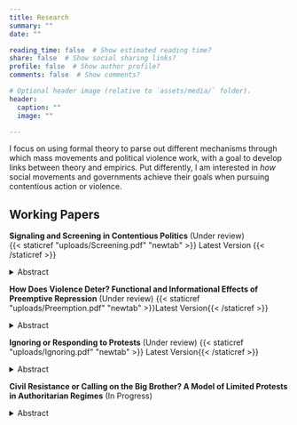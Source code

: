 ```yaml
---
title: Research
summary: ""
date: ""

reading_time: false  # Show estimated reading time?
share: false  # Show social sharing links?
profile: false  # Show author profile?
comments: false  # Show comments?

# Optional header image (relative to `assets/media/` folder).
header:
  caption: ""
  image: ""

---
```

 I focus on using formal theory to parse out different mechanisms through which mass movements and political violence work, with a goal to develop links between theory and empirics. Put differently, I am interested in *how* social movements and governments achieve their goals when pursuing contentious action or violence. 

 ## **Working Papers**

 **Signaling and Screening in Contentious Politics** (Under review)  
 {{< staticref "uploads/Screening.pdf" "newtab" >}} Latest Version {{< /staticref >}} <details>
<summary>Abstract</summary>
<br>
Literature on contention and repression overwhelmingly assumes that contentious politics is a zero-sum game and the goal of repression is to subdue all protests. This approach ignores that contentious action provides information about grievances which are costly to ignore for the government. I develop a formal model of contentious politics where activists use protests to signal their grievances as well as impose costs on the government. The model shows that repression can have a screening purpose. Governments use coercion to set the terms of contention so that they only have to accommodate sufficiently aggrieved and salient groups, while filtering out the rest. The model also demonstrates that decreased cost of mobilization makes repression indirectly cheaper for governments, leading to more repression. Taken together, these findings provide a theoretical explanation for the inconsistent findings in the empirical literature on contention and repression. Finally, the results provide an explanation for why rational governments would resort to repression only to follow it with accommodation.
</details>


**How Does Violence Deter? Functional and Informational Effects of Preemptive Repression** (Under review) 
{{< staticref "uploads/Preemption.pdf" "newtab" >}}Latest Version{{< /staticref >}} 
<details>
<summary>Abstract</summary>
<br>
Research on the relationship between repression and dissent has mostly ignored the mechanisms through which repression affects dissent. I distinguish two distinct channels through which repression can deter dissidents. First, preemptive repression works through a functional channel by reducing the opposition's capabilities. Second, the severity of preemptive repression provides information to its target about the strength of government. I use a formal model to demonstrate how these two distinct channels interact, how they can together change the severity and effect of repression. The model illustrates how the informational and functional channels together modify the aggregate effect of observed repression, and can make it both more or less effective in deterring dissent.
</details>

**Ignoring or Responding to Protests** (Under review)
{{< staticref "uploads/Ignoring.pdf" "newtab" >}} Latest Version{{< /staticref >}}
 <details>
<summary>Abstract</summary>
<br>
Ignoring is the most common government response to protests across the globe. Yet the literature on contentious politics overwhelmingly assumes that governments must respond to popular mobilizations with repression or accommodation. I model an environment, where activists cannot coerce the government to make concessions. Activists use public mobilization to signal grievances to the government and the general public. The model shows small protests can risk exposing an incumbent government's lack of interest in the citizens' welfare and push them to make concessions in order to retain support. The model also specifies when a government will ignore large number of protesters.
</details>


**Civil Resistance or Calling on the Big Brother? A Model of Limited Protests in Authoritarian Regimes** (In Progress)
<details>
<summary>Abstract</summary>
<br>
The literature overwhelmingly assumes that contentious politics is a zero-sum game between the government and protesters.  This approach does a poor job of explaining the high number of successful protests in a strong authoritarian regime like China. I build a formal model to examine why China has more contentious mobilizations than other authoritarian regimes. The model shows that when a government is sufficiently strong, it can use limited concessions to encourage protests with narrow goals such as corruption by local officials. Rather than chipping away at the regime and opening the way to further mobilization, these protests act as pressure valves to limit discontent. Furthermore, because individual communities are incentivized to signal loyalty to achieve concessions and avoid repression, these protests do not lead to revolutionary cascades that brought down authoritarian governments previously.
</details>